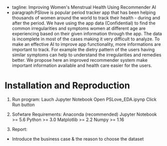 - tagline: Improving Women's Menstrual Health Using Recommender AI
- paragraph:PSlove is popular period tracker app that has been helping thousands of women around the world to track their health - during and after the period. We have using the app data (Confidential) to find the common irregularities and symptoms women at different age are experiencing based on their given information through the app. The data is incomplete in most of the cases making it very difficult to analyze. To make an effective AI to improve app functionality, more informations are important to track. For example the dietry pattern of the users having similar symptoms can help to understand the irregularities and remedies better. We propose here an improved recommender system make important information available and health care easier for the users.



# Installation and Reproduction
1. Run program:
Lauch Jupyter Notebook
Open PSLove_EDA.ipynp 
Click Run button

2. Sofwtare Requirements:
Anaconda (recommended)
Jupyter Notebook >= 5.6
Python >= 3.0
Matplotlib >= 2.2
Numpy >= 1.16

3. Report:
- Introduce the business case & the reason to choose the dataset

